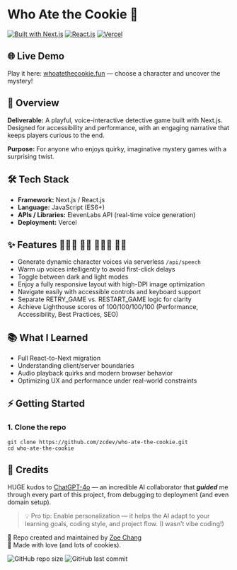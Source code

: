# Who Ate the Cookie 🍪

[![Built with Next.js](https://img.shields.io/badge/Built%20with-Next.js-000000?logo=nextdotjs&logoColor=white)](https://nextjs.org/)
[![React.js](https://img.shields.io/badge/React.js-61DAFB?logo=react&logoColor=white)](https://react.dev/)
[![Vercel](https://img.shields.io/badge/Deployed%20on-Vercel-000000?logo=vercel&logoColor=white)](https://vercel.com/)

## 🌐 Live Demo
Play it here: [whoatethecookie.fun](https://whoatethecookie.fun) — choose a character and uncover the mystery!

## 📖 Overview
**Deliverable:** A playful, voice-interactive detective game built with Next.js. Designed for accessibility and performance, with an engaging narrative that keeps players curious to the end.

**Purpose:** For anyone who enjoys quirky, imaginative mystery games with a surprising twist.

## 🛠️ Tech Stack

- **Framework:** Next.js / React.js
- **Language:** JavaScript (ES6+)
- **APIs / Libraries:** ElevenLabs API (real-time voice generation)
- **Deployment:** Vercel

## ✨ Features 👱🏻‍♂️ 👩🏽 🧑🏿‍🦱 👧🏻
- Generate dynamic character voices via serverless `/api/speech`
- Warm up voices intelligently to avoid first-click delays
- Toggle between dark and light modes
- Enjoy a fully responsive layout with high-DPI image optimization
- Navigate easily with accessible controls and keyboard support
- Separate RETRY_GAME vs. RESTART_GAME logic for clarity
- Achieve Lighthouse scores of 100/100/100/100 (Performance, Accessibility, Best Practices, SEO)

## 📚 What I Learned
- Full React-to-Next migration
- Understanding client/server boundaries
- Audio playback quirks and modern browser behavior
- Optimizing UX and performance under real-world constraints

## ⚡ Getting Started

### 1. Clone the repo
```
git clone https://github.com/zcdev/who-ate-the-cookie.git
cd who-ate-the-cookie
```

## 🙏 Credits
HUGE kudos to [ChatGPT-4o](https://openai.com/) — an incredible AI collaborator that <em>**guided**</em> me through every part of this project, from debugging to deployment (and even domain setup).  

> 💡 Pro tip: Enable personalization — it helps the AI adapt to your learning goals, coding style, and project flow. (I wasn’t vibe coding!)


📁 Repo created and maintained by [Zoe Chang](https://github.com/zcdev)  
🍪 Made with love (and lots of cookies).  

![GitHub repo size](https://img.shields.io/github/repo-size/zcdev/who-ate-the-cookie)
![GitHub last commit](https://img.shields.io/github/last-commit/zcdev/who-ate-the-cookie)
